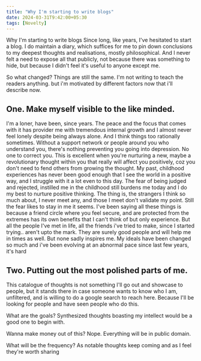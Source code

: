 ```yaml
---
title: "Why I'm starting to write blogs"
date: 2024-03-31T9:42:00+05:30
tags: [Novelty]
---
```


Why I'm starting to write blogs
Since long, like years, I've hesitated to start a blog. I do maintain a diary, which suffices for me to pin down conclusions to my deepest thoughts and realisations, mostly philosophical.
And I never felt a need to expose all that publicly, not because there was something to hide, but because I didn't feel it's useful to anyone except me.

So what changed?
Things are still the same. I'm not writing to teach the readers anything. but i'm motivated by different factors now that i'll describe now.

## One. Make myself visible to the like minded.
I'm a loner, have been, since years. The peace and the focus that comes with it has provider me with tremendous internal growth and I almost never feel lonely despite being always alone.
And I think things too rationally sometimes. Without a support network or people around you who understand you, there's nothing preventing you going into depression. No one to correct you.
This is excellent when you're nurturing a new, maybe a revolutionary thought within you that really will affect you positively, coz you don't need to fend others from growing the thought.
My past, childhood experiences has never been good enough that I see the world in a positive way, and I struggle with it a lot even to this day. The fear of being judged and rejected, instilled me in the childhood still burdens me today and I do my best to nurture positive thinking.
The thing is, the strangers I think so much about, I never meet any, and those I meet don't validate my point. Still the fear likes to stay in me it seems. I've been saying all these things is because a friend circle where you feel secure, and are protected from the extremes has its own benefits that I can't think of but only experience.
But all the people I've met in life, all the friends i've tried to make, since I started trying.. aren't upto the mark.
They are surely good people and will help me in times as well. But none sadly inspires me. My ideals have been changed so much and i've been evolving at an abnormal pace since last few years, it's hard


## Two. Putting out the most polished parts of me.



This catalogue of thoughts is not something I'll go out and showcase to people, but it stands there in case someone wants to know who I am, unfiltered, and is willing to do a google search to reach here.
Because I'll be looking for people and have seen people who do this.


What are the goals?
Synthesized thoughts boasting my intellect would be a good one to begin with.

Wanna make money out of this?
Nope. Everything will be in public domain.

What will be the frequency?
As notable thoughts keep coming and as I feel they're worth sharing

